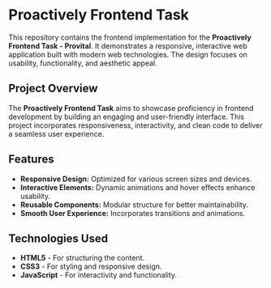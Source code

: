 # Proactively Frontend Task

This repository contains the frontend implementation for the **Proactively Frontend Task - Provital**. It demonstrates a responsive, interactive web application built with modern web technologies. The design focuses on usability, functionality, and aesthetic appeal.



## Project Overview

The **Proactively Frontend Task** aims to showcase proficiency in frontend development by building an engaging and user-friendly interface. This project incorporates responsiveness, interactivity, and clean code to deliver a seamless user experience.

## Features

- **Responsive Design:** Optimized for various screen sizes and devices.
- **Interactive Elements:** Dynamic animations and hover effects enhance usability.
- **Reusable Components:** Modular structure for better maintainability.
- **Smooth User Experience:** Incorporates transitions and animations.

## Technologies Used

- **HTML5** - For structuring the content.
- **CSS3** - For styling and responsive design.
- **JavaScript** - For interactivity and functionality.


